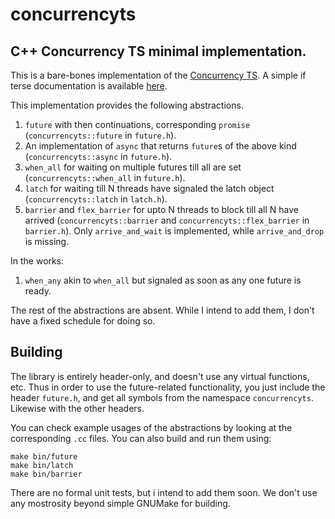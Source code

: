 # concurrencyts

## C++ Concurrency TS minimal implementation.

This is a bare-bones implementation of the [Concurrency TS](http://www.open-std.org/jtc1/sc22/wg21/docs/papers/2015/n4399.html). A simple if terse documentation is available [here](https://en.cppreference.com/w/cpp/experimental/concurrency).

This implementation provides the following abstractions.

1. `future` with then continuations, corresponding `promise` (`concurrencyts::future` in `future.h`).
2. An implementation of `async` that returns `future`s of the above kind (`concurrencyts::async` in `future.h`).
3. `when_all` for waiting on multiple futures till all are set (`concurrencyts::when_all` in `future.h`).
4. `latch` for waiting till N threads have signaled the latch object (`concurrencyts::latch` in `latch.h`).
5. `barrier` and `flex_barrier` for upto N threads to block till all N have arrived (`concurrencyts::barrier` and `concurrencyts::flex_barrier` in `barrier.h`). Only `arrive_and_wait` is implemented, while `arrive_and_drop` is missing.

In the works:
1. `when_any` akin to `when_all` but signaled as soon as any one future is ready.

The rest of the abstractions are absent. While I intend to add them, I don't have a fixed schedule for doing so.

## Building
The library is entirely header-only, and doesn't use any virtual functions, etc. Thus in order to use the future-related functionality, you just include the header `future.h`, and get all symbols from the namespace `concurrencyts`. Likewise with the other headers.

You can check example usages of the abstractions by looking at the corresponding `.cc` files. You can also build and run them using:

    make bin/future
    make bin/latch
    make bin/barrier

There are no formal unit tests, but i intend to add them soon. We don't use any mostrosity beyond simple GNUMake for building.
